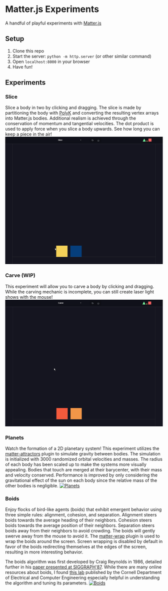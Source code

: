 # Matter.js Experiments
 A handful of playful experiments with [Matter.js](https://brm.io/matter-js/)

## Setup
1. Clone this repo
2. Start the server: `python -m http.server` (or other similar command)
3. Open `localhost:8000` in your browser
4. Have fun!

## Experiments
### Slice
Slice a body in two by clicking and dragging. The slice is made by partitioning the body with [PolyK](https://polyk.ivank.net/?p=demos&d=slice) and converting the resulting vertex arrays into Matter.js bodies. Additional realism is achieved through the conservation of momentum and tangential velocities. The dot product is used to apply force when you slice a body upwards. See how long you can keep a piece in the air!
[![Slice](./media/slice.gif)](https://matter.rwebb.dev/#slice)

### Carve (WIP)
This experiment will allow you to carve a body by clicking and dragging. While the carving mechanic is incomplete, you can still create laser light shows with the mouse!
[![Carve](./media/carve.gif)](https://matter.rwebb.dev/#carve)

### Planets
Watch the formation of a 2D planetary system! This experiment utilizes the [matter-attractors](https://github.com/liabru/matter-attractors) plugin to simulate gravity between bodies. The simulation is initialized with 3000 randomized orbital velocities and masses. The radius of each body has been scaled up to make the systems more visually appealing. Bodies that touch are merged at their barycenter, with their mass and velocity conserved. Performance is improved by only considering the gravitational effect of the sun on each body since the relative mass of the other bodies is negligible.
[![Planets](./media/planets.gif)](https://matter.rwebb.dev/#planets)

### Boids
Enjoy flocks of bird-like agents (boids) that exhibit emergent behavior using three simple rules: alignment, cohesion, and separation. Alignment steers boids towards the average heading of their neighbors. Cohesion steers boids towards the average position of their neighbors. Separation steers boids away from their neighbors to avoid crowding. The boids will gently swerve away from the mouse to avoid it. The [matter-wrap](https://github.com/liabru/matter-wrap) plugin is used to wrap the boids around the screen. Screen wrapping is disabled by default in favor of the boids redirecting themselves at the edges of the screen, resulting in more interesting behavior.

The boids algorithm was first developed by Craig Reynolds in 1986, detailed further in his [paper presented at SIGGRAPH'87](https://citeseerx.ist.psu.edu/doc/10.1.1.317.3619). While there are many online resources about boids, I found [this lab](https://people.ece.cornell.edu/land/courses/ece4760/labs/s2021/Boids/Boids.html#Recommended-parameter-values) published by the Cornell Department of Electrical and Computer Engineering especially helpful in understanding the algorithm and tuning its parameters.
[![Boids](./media/boids.gif)](https://matter.rwebb.dev/#boids)
